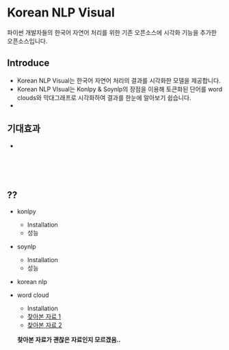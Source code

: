 # Korean NLP Visual
파이썬 개발자들의 한국어 자연어 처리를 위한 기존 오픈소스에 시각화 기능을 추가한 오픈소스입니다.

## Introduce
- Korean NLP Visual는 한국어 자연어 처리의 결과를 시각화한 모델을 제공합니다.
- Korean NLP VIsual는 Konlpy & Soynlp의 장점을 이용해 토큰화된 단어를 word clouds와 막대그래프로 시각화하여 결과를 한눈에 알아보기 쉽습니다.
- 

## 기대효과
- 

<br>
<br>
<br>

## ??
* konlpy
  * Installation
  * 성능
* soynlp
  * Installation 
  * 성능
* korean nlp
   
* word cloud
  * Installation
  * [찾아본 자료 1](https://knowable.tistory.com/5)
  * [찾아본 자료 2](https://business-analytics.tistory.com/3) 
  
  **찾아본 자료가 괜찮은 자료인지 모르겠음..**
  
 
